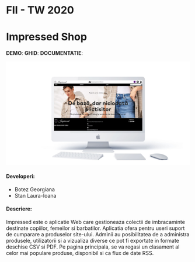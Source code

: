 # FII - TW 2020

# Impressed Shop

**DEMO**:
**GHID**:
**DOCUMENTATIE**:

![Screenshot of the platform](realhome_cover.jpg)

#### Developeri:

- Botez Georgiana
- Stan Laura-Ioana

#### Descriere:

Impressed este o aplicatie Web care gestioneaza colectii de imbracaminte destinate copiilor, femeilor si barbatilor. Aplicatia ofera pentru useri suport de cumparare a produselor site-ului. Adminii au posibilitatea de a administra produsele, utilizatorii si a vizualiza diverse ce pot fi exportate in formate deschise CSV si PDF. Pe pagina principala, se va regasi un clasament al celor mai populare produse, disponibil si ca flux de date RSS.
